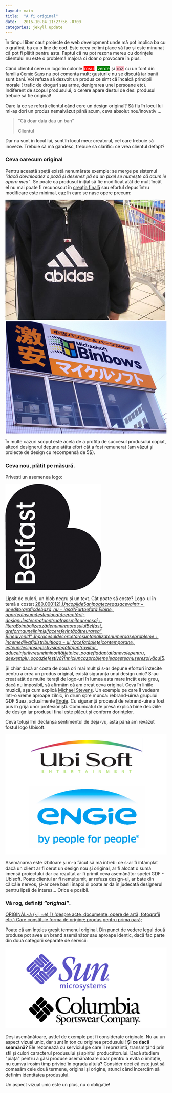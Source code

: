 ```yaml
---
layout: main
title:  "A fi original"
date:   2016-10-04 11:27:56 -0700
categories: jekyll update
---
```

În timpul liber caut proiecte de web development unde mă pot implica ba cu o grafică, ba cu o line de cod. Este ceea ce îmi place să fac și este minunat că pot fi plătit pentru asta. Faptul că nu pot rezona mereu cu dorințele clientului nu este o problemă majoră ci doar o provocare în plus.

Când clientul cere un logo în culorile <span style="background-color: red; padding: 0 2px; color: white" >roșu</span>, <span style="background-color: green; padding: 0 2px; color: white" >verde</span> și <span style="background-color: pink; padding: 0 2px" >roz</span> cu un font din familia <span style="font-family: 'Comic Sans MS', cursive, sans-serif">Comic Sans</span> nu pot comenta mult; gusturile nu se discută iar banii sunt bani. Voi refuza să dezvolt un produs ce simt că încalcă principii morale ( trafic de droguri sau arme, denigrarea unei persoane etc). Indiferent de scopul produsului, o cerere apare destul de des: produsul trebuie să fie original!

<!--more-->

Oare la ce se referă clientul când cere un design original? Să fiu în locul lui mi-aș dori un produs nemaivăzut până acum, ceva absolut nou/inovativ ...


<blockquote>
  <p>"Că doar daia dau un ban"</p>
  <footer>Clientul</footer>
</blockquote>

Dar nu sunt în locul lui, sunt în locul meu: creatorul, cel care trebuie să inoveze. Trebuie să mă gândesc, trebuie să clarific: ce vrea clientul defapt?

### Ceva oarecum original

Pentru această speță există nenumărate exemple: se merge pe sistemul _”dacă downloadez o poză și desenez pă ea un pixel se numește că acum ie opera mea”_. Se poate ca produsul inițial să fie modificat atât de mult încât el nu mai poate fi recunoscut în [creația finală][1] sau efortul depus întru modificare este minimal, caz în care se nasc opere precum:

<img class="post-image" src="/assets/img/post/original/org-1.jpg" alt="adibas logo"/>

<img class="post-image" src="/assets/img/post/original/org-2.jpg" alt="bindows logo"/>


În multe cazuri scopul este acela de a profita de succesul produsului copiat, alteori designerul depune atâta efort cât a fost remunerat (am văzut și proiecte de design cu recompensă de 5$).

### Ceva nou, plătit pe măsură.

Privești un asemenea logo:

<img src="assets/img/post/original/org-3.jpg" alt="BWPositiveLogo"/>

Lipsit de culori, un blob negru și un text. Cât poate să coste? Logo-ul în temă a costat [$280.000][2]. Un copil de 5 ani poate crea așa ceva într-un editor grafic de bază, nu-i așa? Furt pe față! Ei bine, o parte din sumă este alocată cercetării; designul este creat pentru a transmite un mesaj: litera B simbolizează denumirea orașului Belfast, are forma unei inimi și face referință către urarea “Bine ai venit!”. În procesul de cercetare sunt analizate numeroase probleme: în ce medii va fi distribuit logo-ul, face față pieței contemporane, este un design sugestiv și pregătit pentru viitor, aduce injurii vreunei minorități etnice, poate fi adaptat la nevoie pentru, de exemplu, o ocazie festivă? În nici un caz problemele acestea nu se rezolvă cu [5$][3].

Și chiar dacă ar costa de două ori mai mult și s-ar depune eforturi înzecite pentru a crea un produs original, există siguranța unui design unic? S-au creat atât de multe iterații de logo-uri în lumea asta mare încât este greu, dacă nu imposibil, să afirmăm că am creat ceva original. Ceva în liniile muzicii, așa cum explică [Michael Stevens][4]. Un exemplu pe care îl vedeam într-o vreme aproape zilnic, în drum spre muncă: rebrand-uirea grupului GDF Suez, actualmente [Engie][5]. Cu siguranță procesul de rebrand-uire a fost pus în grija unor profesioniști. Comunicatul de presă explică bine deciziile de design iar produsul final este plăcut și conform dorinţelor.

Ceva totuși îmi declanșa sentimentul de deja-vu, asta până am revăzut fostul logo Ubisoft.

<img class="post-image" src="/assets/img/post/original/org-4.jpg" alt="ubisoft-vs-engie"/>

Asemănarea este izbitoare și m-a făcut să mă întreb: ce s-ar fi întâmplat dacă un client ar fi cerut un design nou și original, ar fi alocat o sumă imensă proiectului dar ca rezultat ar fi primit ceva asemănător speţei GDF - Ubisoft. Poate clientul ar fi nemulțumit, ar refuza design-ul, ar bate din călcâie nervos, și-ar cere banii înapoi și poate ar da în judecată designerul pentru lipsă de interes... Orice e posibil.

### Vă rog, definiți _”original”_.

<p class="dex">
 <a href="https://dexonline.ro/definitie/original">ORIGINÁL~ă (~i, ~e) 1) (despre acte, documente, opere de artă, fotografii etc.) Care constituie forma de origine; produs pentru prima oară; </a>
</p>

Poate că am înțeles greșit termenul original. Din punct de vedere legal două produse pot avea un brand asemănător sau aproape identic, dacă fac parte din două categorii separate de servicii:

<img class="post-image" src="/assets/img/post/original/org-5.png" alt="sun-vs-columbia"/>

Deși asemănătoare, astfel de exemple pot fi considerate originale. Nu au un aspect vizual unic, dar sunt în ton cu originea produsului! __Și ce dacă seamănă?__ Ele rezonează cu serviciul pe care îl reprezintă, transmițând prin stil și culori caracterul produsului şi spiritul producătorului. Dacă studiem "piața" pentru a găsi produse asemănătoare doar pentru a evita o imitație, nu cumva irosim timp privind în ograda altuia? Consider deci că este just să comasăm cele două termene, original şi origine, atunci când încercăm să definim identitatea produsului.

Un aspect vizual unic este un plus, nu o obligație!

[1]: https://www.youtube.com/watch?v=fDxKca2rpsg
[2]: https://www.simpliowebstudio.com/most-expensive-logo-designs/#sthash.gTABfDgr.dpuf
[3]: https://www.fiverr.com/categories/graphics-design/creative-logo-design/#layout=auto&page=1
[4]: https://www.youtube.com/watch?v=DAcjV60RnRw
[5]: https://www.gdfsuez.ro/gdfsuez-devine-engie/
[6]: https://dexonline.ro/definitie/original
